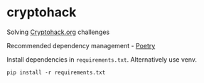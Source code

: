 # cryptohack
Solving [Cryptohack.org](https://cryptohack.org/courses/) challenges

Recommended dependency management - [Poetry](https://python-poetry.org/)

Install dependencies in `requirements.txt`. Alternatively use venv.

```
pip install -r requirements.txt
```
